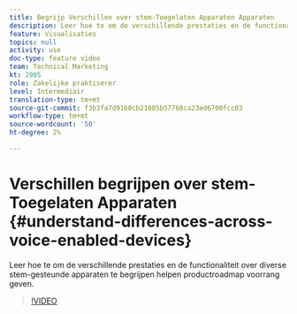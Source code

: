```yaml
---
title: Begrijp Verschillen over stem-Toegelaten Apparaten Apparaten
description: Leer hoe te om de verschillende prestaties en de functionaliteit over diverse stem-gesteunde apparaten te begrijpen helpen productroadmap voorrang geven.
feature: Visualisaties
topics: null
activity: use
doc-type: feature video
team: Technical Marketing
kt: 2905
role: Zakelijke praktiserer
level: Intermediair
translation-type: tm+mt
source-git-commit: f3b3fa7d91b0cb21005b57768ca23ed6700fcc03
workflow-type: tm+mt
source-wordcount: '50'
ht-degree: 2%

---
```



# Verschillen begrijpen over stem-Toegelaten Apparaten {#understand-differences-across-voice-enabled-devices}

Leer hoe te om de verschillende prestaties en de functionaliteit over diverse stem-gesteunde apparaten te begrijpen helpen productroadmap voorrang geven.

>[!VIDEO](https://video.tv.adobe.com/v/27225/?quality=9)

